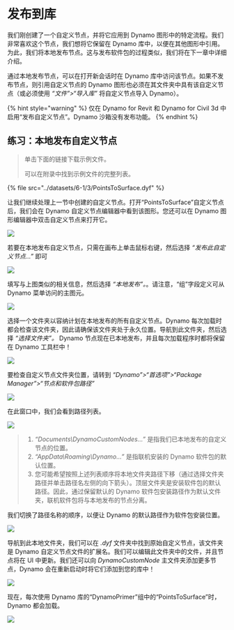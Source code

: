 # 发布到库

我们刚创建了一个自定义节点，并将它应用到 Dynamo 图形中的特定流程。我们非常喜欢这个节点，我们想将它保留在 Dynamo 库中，以便在其他图形中引用。为此，我们将本地发布节点。这与发布软件包的过程类似，我们将在下一章中详细介绍。

通过本地发布节点，可以在打开新会话时在 Dynamo 库中访问该节点。如果不发布节点，则引用自定义节点的 Dynamo 图形也必须在其文件夹中具有该自定义节点（或必须使用 _“文件”>“导入库”_ 将自定义节点导入 Dynamo）。

{% hint style="warning" %}
仅在 Dynamo for Revit 和 Dynamo for Civil 3d 中启用“发布自定义节点”。Dynamo 沙箱没有发布功能。
{% endhint %}

## 练习：本地发布自定义节点

> 单击下面的链接下载示例文件。
>
> 可以在附录中找到示例文件的完整列表。

{% file src="../datasets/6-1/3/PointsToSurface.dyf" %}

让我们继续处理上一节中创建的自定义节点。打开“PointsToSurface”自定义节点后，我们会在 Dynamo 自定义节点编辑器中看到该图形。您还可以在 Dynamo 图形编辑器中双击自定义节点来打开它。

![](<../images/6-1/3/publish custom node locally 01.jpg>)

若要在本地发布自定义节点，只需在画布上单击鼠标右键，然后选择 _“发布此自定义节点...”_ 即可

![](<../images/6-1/3/publish custom node exercise - 02.jpg>)

填写与上图类似的相关信息，然后选择 _“本地发布”。_。请注意，“组”字段定义可从 Dynamo 菜单访问的主图元。

![](<../images/6-1/3/publish custom node exercise - 03.jpg>)

选择一个文件夹以容纳计划在本地发布的所有自定义节点。Dynamo 每次加载时都会检查该文件夹，因此请确保该文件夹处于永久位置。导航到此文件夹，然后选择 _“选择文件夹”。_ Dynamo 节点现在已本地发布，并且每次加载程序时都将保留在 Dynamo 工具栏中！

![](<../images/6-1/3/publish custom node exercise - 04.jpg>)

要检查自定义节点文件夹位置，请转到 _“Dynamo”>“首选项”>“Package Manager”>“节点和软件包路径”_

![](<../images/6-1/3/publish custom node exercise - 05.jpg>)

在此窗口中，我们会看到路径列表。

![](<../images/6-1/3/publish custom node exercise - 06.jpg>)

> 1. _“Documents\DynamoCustomNodes...”_ 是指我们已本地发布的自定义节点的位置。
> 2. _“AppData\Roaming\Dynamo...”_ 是指联机安装的 Dynamo 软件包的默认位置。
> 3. 您可能希望按照上述列表顺序将本地文件夹路径下移（通过选择文件夹路径并单击路径名左侧的向下箭头）。顶层文件夹是安装软件包的默认路径。因此，通过保留默认的 Dynamo 软件包安装路径作为默认文件夹，联机软件包将与本地发布的节点分离。

我们切换了路径名称的顺序，以便让 Dynamo 的默认路径作为软件包安装位置。

![](<../images/6-1/3/publish custom node exercise - 07.jpg>)

导航到此本地文件夹，我们可以在 _.dyf_ 文件夹中找到原始自定义节点，该文件夹是 Dynamo 自定义节点文件的扩展名。我们可以编辑此文件夹中的文件，并且节点将在 UI 中更新。我们还可以向 _DynamoCustomNode_ 主文件夹添加更多节点，Dynamo 会在重新启动时将它们添加到您的库中！

![](<../images/6-1/3/publish custom node exercise - 08.jpg>)

现在，每次使用 Dynamo 库的“DynamoPrimer”组中的“PointsToSurface”时，Dynamo 都会加载。

![](<../images/6-1/3/publish custom node exercise - 09.jpg>)
